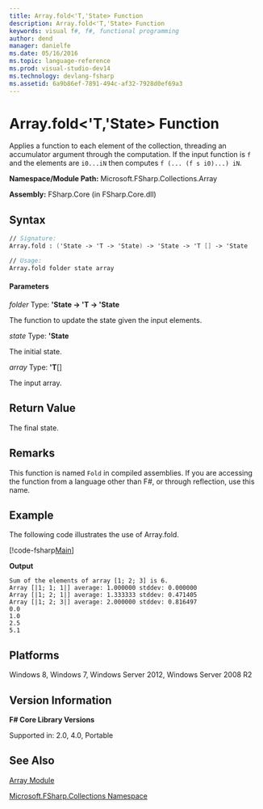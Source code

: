 ```yaml
---
title: Array.fold<'T,'State> Function
description: Array.fold<'T,'State> Function
keywords: visual f#, f#, functional programming
author: dend
manager: danielfe
ms.date: 05/16/2016
ms.topic: language-reference
ms.prod: visual-studio-dev14
ms.technology: devlang-fsharp
ms.assetid: 6a9b86ef-7891-494c-af32-7928d0ef69a3 
---
```


# Array.fold<'T,'State> Function

Applies a function to each element of the collection, threading an accumulator argument through the computation. If the input function is `f` and the elements are `i0...iN` then computes `f (... (f s i0)...) iN`.

**Namespace/Module Path:** Microsoft.FSharp.Collections.Array

**Assembly:** FSharp.Core (in FSharp.Core.dll)


## Syntax

```fsharp
// Signature:
Array.fold : ('State -> 'T -> 'State) -> 'State -> 'T [] -> 'State

// Usage:
Array.fold folder state array
```

#### Parameters
*folder*
Type: **'State -&gt; 'T -&gt; 'State**


The function to update the state given the input elements.


*state*
Type: **'State**


The initial state.


*array*
Type: **'T**[[]](https://msdn.microsoft.com/library/def20292-9aae-4596-9275-b94e594f8493)


The input array.

## Return Value

The final state.

## Remarks
This function is named `Fold` in compiled assemblies. If you are accessing the function from a language other than F#, or through reflection, use this name.

## Example

The following code illustrates the use of Array.fold.

[!code-fsharp[Main](~/samples/snippets/fsharp/arrays/snippet32.fs)]

**Output**

```
Sum of the elements of array [1; 2; 3] is 6.
Array [|1; 1; 1|] average: 1.000000 stddev: 0.000000
Array [|1; 2; 1|] average: 1.333333 stddev: 0.471405
Array [|1; 2; 3|] average: 2.000000 stddev: 0.816497
0.0
1.0
2.5
5.1
```

## Platforms
Windows 8, Windows 7, Windows Server 2012, Windows Server 2008 R2


## Version Information
**F# Core Library Versions**

Supported in: 2.0, 4.0, Portable

## See Also
[Array Module](index.md)

[Microsoft.FSharp.Collections Namespace](../Microsoft.FSharp.Collections-Namespace-%5BFSharp%5D.md)